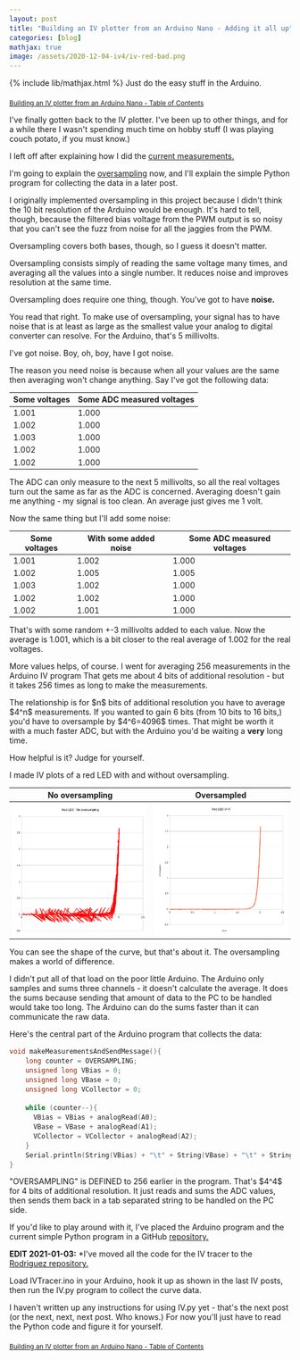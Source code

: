 ```yaml
---
layout: post
title: "Building an IV plotter from an Arduino Nano - Adding it all up"
categories: [blog]
mathjax: true
image: /assets/2020-12-04-iv4/iv-red-bad.png
---
```

{% include lib/mathjax.html %}
Just do the easy stuff in the Arduino.

<sub>[Building an IV plotter from an Arduino Nano - Table of Contents](iv-1-toc)</sub>

I've finally gotten back to the IV plotter.  I've been up to other things, and for a while there I wasn't spending much time on hobby stuff (I was playing couch potato, if you must know.)

I left off after explaining how I did the [current measurements.](iv2)

I'm going to explain the [oversampling](https://en.wikipedia.org/wiki/Oversampling) now, and I'll explain the simple Python program for collecting the data in a later post.

I originally implemented oversampling in this project because I didn't think the 10 bit resolution of the Arduino would be enough.  It's hard to tell, though, because the filtered bias voltage from the PWM output is so noisy that you can't see the fuzz from noise for all the jaggies from the PWM.

Oversampling covers both bases, though, so I guess it doesn't matter.

Oversampling consists simply of reading the same voltage many times, and averaging all the values into a single number.  It reduces noise and improves resolution at the same time.

Oversampling does require one thing, though.  You've got to have **noise.**

You read that right.  To make use of oversampling, your signal has to have noise that is at least as large as the smallest value your analog to digital converter can resolve.  For the Arduino, that's 5 millivolts.

I've got noise.  Boy, oh, boy, have I got noise.

The reason you need noise is because when all your values are the same then averaging won't change anything.  Say I've got the following data:

|Some voltages|Some ADC measured voltages|
|-------------|--------------------------|
|1.001        |1.000|
|1.002        |1.000|
|1.003        |1.000|
|1.002        |1.000|
|1.002        |1.000|

The ADC can only measure to the next 5 millivolts, so all the real voltages turn out the same as far as the ADC is concerned.  Averaging doesn't gain me anything - my signal is too clean.  An average just gives me 1 volt.

Now the same thing but I'll add some noise:

|Some voltages|With some added noise|Some ADC measured voltages|
|-------------|---------------------|--------------------------|
|1.001        |1.002|1.000|
|1.002        |1.005|1.005|
|1.003        |1.002|1.000|
|1.002        |1.002|1.000|
|1.002        |1.001|1.000|

That's with some random +-3 millivolts added to each value.  Now the average is 1.001, which is a bit closer to the real average of 1.002 for the real voltages.

More values helps, of course.  I went for averaging 256 measurements in the Arduino IV program  That gets me about 4 bits of additional resolution - but it takes 256 times as long to make the measurements.

The relationship is for \$n\$ bits of additional resolution you have to average \$4^n\$ measurements.  If you wanted to gain 6 bits (from 10 bits to 16 bits,) you'd have to oversample by \$4^6=4096\$ times.  That might be worth it with a much faster ADC, but with the Arduino you'd be waiting a **very** long time. 

How helpful is it?  Judge for yourself.

I made IV plots of a red LED with and without oversampling.

|No oversampling|Oversampled|
|---------------|-----------|
|![No oversampling](/assets/2020-12-04-iv4/iv-red-bad.png)|![Oversampled](/assets/2020-12-04-iv4/redled.png)|

You can see the shape of the curve, but that's about it.  The oversampling makes a world of difference.

I didn't put all of that load on the poor little Arduino.  The Arduino only samples and sums three channels - it doesn't calculate the average.  It does the sums because sending that amount of data to the PC to be handled would take too long.  The Arduino can do the sums faster than it can communicate the raw data.

Here's the central part of the Arduino program that collects the data:

```C
void makeMeasurementsAndSendMessage(){
    long counter = OVERSAMPLING;
    unsigned long VBias = 0;
    unsigned long VBase = 0;
    unsigned long VCollector = 0;
    
    while (counter--){
      VBias = VBias + analogRead(A0);
      VBase = VBase + analogRead(A1);
      VCollector = VCollector + analogRead(A2);
    }
    Serial.println(String(VBias) + "\t" + String(VBase) + "\t" + String(VCollector));    
}
```

"OVERSAMPLING" is DEFINED to 256 earlier in the program.  That's \$4^4\$ for 4 bits of additional resolution.  It just reads and sums the ADC values, then sends them back in a tab separated string to be handled on the PC side.

If you'd like to play around with it, I've placed the Arduino program and the current simple Python program in a GitHub [repository.](https://github.com/JosephEoff/Arduino-IV)

**EDIT 2021-01-03:**
*I've moved all the code for the IV tracer to the [Rodriguez repository.](https://github.com/JosephEoff/Rodriguez)

Load IVTracer.ino in your Arduino, hook it up as shown in the last IV posts, then run the IV.py program to collect the curve data.  

I haven't written up any instructions for using IV.py yet - that's the next post (or the next, next, next post.  Who knows.)  For now you'll just have to read the Python code and figure it for yourself.

<sub>[Building an IV plotter from an Arduino Nano - Table of Contents](iv-1-toc)</sub>
